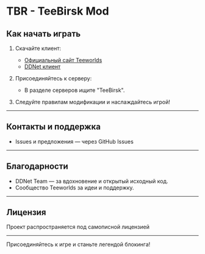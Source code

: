 # TBR - TeeBirsk Mod

## Как начать играть

1. Скачайте клиент:  
   - [Официальный сайт Teeworlds](https://www.teeworlds.com/)
   - [DDNet клиент](https://ddnet.org/downloads/)

2. Присоединяйтесь к серверу:
   - В разделе серверов ищите "TeeBirsk".

3. Следуйте правилам модификации и наслаждайтесь игрой!

---

## Контакты и поддержка

- Issues и предложения — через GitHub Issues

---

## Благодарности

- DDNet Team — за вдохновение и открытый исходный код.
- Сообщество Teeworlds за идеи и поддержку.

---

## Лицензия

Проект распространяется под самописной лицензией

---

Присоединяйтесь к игре и станьте легендой блокинга!
